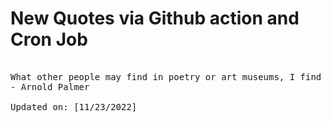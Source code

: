 # New Quotes via Github action and Cron Job

<pre>
<!-- #quote -->
What other people may find in poetry or art museums, I find in the flight of a good drive.
- Arnold Palmer

Updated on: [11/23/2022]
<!-- #quoteEnd -->
</pre>
